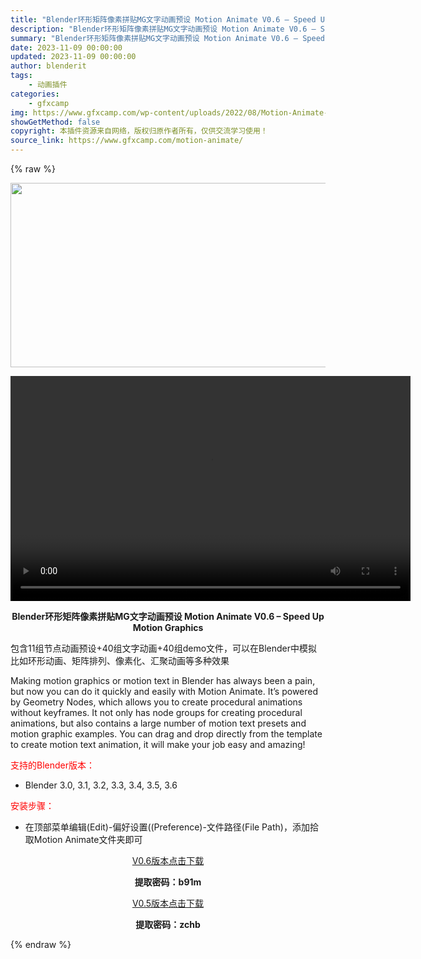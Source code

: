 ```yaml
---
title: "Blender环形矩阵像素拼贴MG文字动画预设 Motion Animate V0.6 – Speed Up Motion Graphics"
description: "Blender环形矩阵像素拼贴MG文字动画预设 Motion Animate V0.6 – Speed Up Motion Graphics 包含11组节点动画预设+40组文字动画+40组..."
summary: "Blender环形矩阵像素拼贴MG文字动画预设 Motion Animate V0.6 – Speed Up Motion Graphics 包含11组节点动画预设+40组文字动画+40组..."
date: 2023-11-09 00:00:00
updated: 2023-11-09 00:00:00
author: blenderit
tags: 
    - 动画插件
categories:
    - gfxcamp
img: https://www.gfxcamp.com/wp-content/uploads/2022/08/Motion-Animate-Speed-Up-Motion-Graphics.jpg
showGetMethod: false
copyright: 本插件资源来自网络，版权归原作者所有，仅供交流学习使用！
source_link: https://www.gfxcamp.com/motion-animate/
---
```


{% raw %}
<div><p><img decoding="async" class="aligncenter size-full wp-image-105939" src="https://www.gfxcamp.com/wp-content/uploads/2022/08/Motion-Animate-Speed-Up-Motion-Graphics.jpg" data-src="https://www.gfxcamp.com/wp-content/uploads/2022/08/Motion-Animate-Speed-Up-Motion-Graphics.jpg" alt="" width="590" height="295" data-srcset="https://www.gfxcamp.com/wp-content/uploads/2022/08/Motion-Animate-Speed-Up-Motion-Graphics.jpg 590w, https://www.gfxcamp.com/wp-content/uploads/2022/08/Motion-Animate-Speed-Up-Motion-Graphics-150x75.jpg 150w" data-sizes="(max-width: 590px) 100vw, 590px"><br>
</p><center><div style="width: 640px;" class="wp-video"><!--[if lt IE 9]><script>document.createElement('video');</script><![endif]-->
<video class="wp-video-shortcode" id="video-105938-1" width="640" height="360" preload="true" controls="controls"><source type="video/mp4" src="https://cloud.video.taobao.com//play/u/80049544/p/2/e/6/t/1/371901757887.mp4?_=1"></source><a href="https://cloud.video.taobao.com//play/u/80049544/p/2/e/6/t/1/371901757887.mp4">https://cloud.video.taobao.com//play/u/80049544/p/2/e/6/t/1/371901757887.mp4</a></video></div></center><p style="text-align: center;"><strong>Blender环形矩阵像素拼贴MG文字动画预设 Motion Animate V0.6 – Speed Up Motion Graphics</strong></p><p>包含11组节点动画预设+40组文字动画+40组demo文件，可以在Blender中模拟比如环形动画、矩阵排列、像素化、汇聚动画等多种效果</p><p>Making motion graphics or motion text in Blender has always been a pain, but now you can do it quickly and easily with Motion Animate. It’s powered by Geometry Nodes, which allows you to create procedural animations without keyframes. It not only has node groups for creating procedural animations, but also contains a large number of motion text presets and motion graphic examples. You can drag and drop directly from the template to create motion text animation, it will make your job easy and amazing!</p><p style="text-align: left;"><span style="color: #ff0000;">支持的Blender版本：</span></p><ul>
<li style="text-align: left;">Blender 3.0, 3.1, 3.2, 3.3, 3.4, 3.5, 3.6</li>
</ul><p style="text-align: left;"><span style="color: #ff0000;">安装步骤：</span></p><ul>
<li>在顶部菜单编辑(Edit)-偏好设置((Preference)-文件路径(File Path)，添加拾取Motion Animate文件夹即可</li>
</ul><p style="text-align: center;"><a class="maxbutton-3 maxbutton maxbutton-baidu" target="_blank" rel="noopener" href="https://pan.baidu.com/s/1R0-6h9KISA2Xt9ZzhLAVSg?pwd=b91m"><span class="mb-text">V0.6版本点击下载</span></a></p><p style="text-align: center;"><strong>提取密码：b91m</strong></p><p style="text-align: center;"><a class="maxbutton-3 maxbutton maxbutton-baidu" target="_blank" rel="noopener" href="https://pan.baidu.com/s/17CJ4MyAU6hegqLs_Y8GsIw?pwd=zchb"><span class="mb-text">V0.5版本点击下载</span></a></p><p style="text-align: center;"><strong>提取密码：zchb</strong></p></div>
<div style="display: none">gfxcamp</div>
{% endraw %}